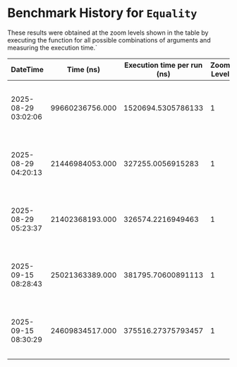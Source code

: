 # Benchmark History for `Equality`

These results were obtained at the zoom levels shown in the table by executing the function for all possible combinations of arguments and measuring the execution time.`

| DateTime | Time (ns) | Execution time per run (ns) | Zoom Level | Operation Count | Remarks |
|----------|----------|-----------------------|------------|----------------|--------|
| 2025-08-29 03:02:06 | 99660236756.000 | 1520694.5305786133 | 1 | 65536 | Only voxels with an elevation of zero or higher are considered. |
| 2025-08-29 04:20:13 | 21446984053.000 | 327255.0056915283 | 1 | 65536 | Only voxels with an elevation of zero or higher are considered. |
| 2025-08-29 05:23:37 | 21402368193.000 | 326574.2216949463 | 1 | 65536 | Only voxels with an elevation of zero or higher are considered. |
| 2025-09-15 08:28:43 | 25021363389.000 | 381795.70600891113 | 1 | 65536 | Only voxels with an elevation of zero or higher are considered. |
| 2025-09-15 08:30:29 | 24609834517.000 | 375516.27375793457 | 1 | 65536 | Only voxels with an elevation of zero or higher are considered. |
